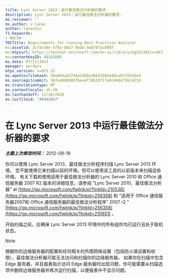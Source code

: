 ```yaml
---
title: Lync Server 2013：运行最佳做法分析器的要求
description: Lync Server 2013：运行最佳做法分析器的要求。
ms.reviewer: ''
ms.author: v-lanac
author: lanachin
f1.keywords:
- NOCSH
TOCTitle: Requirements for running Best Practices Analyzer
ms:assetid: 3c7dc44e-5f8a-40a7-9ebb-9ad707ac0007
ms:mtpsurl: https://technet.microsoft.com/en-us/library/Gg591345(v=OCS.15)
ms:contentKeyID: 48183880
ms.date: 07/23/2014
manager: serdars
mtps_version: v=OCS.15
ms.openlocfilehash: 58a604a2b7d4a2d60a366d288b448ce8f255e5e4
ms.sourcegitcommit: 36fee89bb887bea4f18b19f17a8c69daf5bc423d
ms.translationtype: MT
ms.contentlocale: zh-CN
ms.lasthandoff: 11/26/2020
ms.locfileid: "49442647"
---
```

# <a name="requirements-for-running-best-practices-analyzer-in-lync-server-2013"></a>在 Lync Server 2013 中运行最佳做法分析器的要求

<div data-xmlns="http://www.w3.org/1999/xhtml">

<div class="topic" data-xmlns="http://www.w3.org/1999/xhtml" data-msxsl="urn:schemas-microsoft-com:xslt" data-cs="https://msdn.microsoft.com/">

<div data-asp="https://msdn2.microsoft.com/asp">



</div>

<div id="mainSection">

<div id="mainBody">

<span> </span>

_**主题上次修改时间：** 2012-09-19_

你可以使用 Lync Server 2013、最佳做法分析程序扫描 Lync Server 2013 环境。 您不能使用它来扫描以前的环境，但可以使用该工具的以前版本来扫描这些环境。 有关下载和使用适用于最佳做法分析器的 Lync Server 2010 和 Office 通信服务器 2007 R2 版本的详细信息，请参阅 "Lync Server 2010、最佳做法分析器" at [https://go.microsoft.com/fwlink/p/?linkId=210536](https://go.microsoft.com/fwlink/p/?linkid=256358) 和 "适用于 Office 通信服务器2007和 Office 通信服务器的最佳做法分析程序" 2007 r2 " [https://go.microsoft.com/fwlink/p/?linkId=256358](https://go.microsoft.com/fwlink/p/?linkid=210651) 。

开始扫描之前，应确保 Lync Server 2013 环境中的所有组件均已运行且处于联机状态。

<div>


> [!NOTE]  
> 根据你的边缘服务器的配置和任何相关的外围网络设置（包括防火墙设置和权限），最佳做法分析器可能无法访问和扫描你的边缘服务器。 如果你在扫描中包含 Edge 服务器，并且报表指示访问 Edge 服务器时出现问题，你可能需要从扫描选项中删除边缘服务器并再次运行扫描，以便报表中不显示问题。



</div>

</div>

<span> </span>

</div>

</div>

</div>

